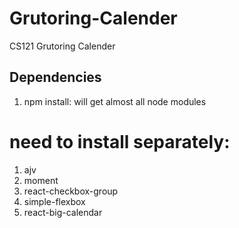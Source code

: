 # Grutoring-Calender
CS121 Grutoring Calender

## Dependencies
1. npm install: will get almost all node modules

# need to install separately:

1. ajv
2. moment
3. react-checkbox-group
4. simple-flexbox
5. react-big-calendar
